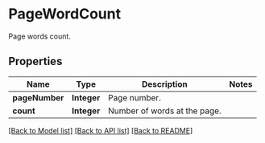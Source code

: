 ﻿
# PageWordCount
Page words count.

## Properties
Name | Type | Description | Notes
------------ | ------------- | ------------- | -------------
**pageNumber** | **Integer** | Page number. | 
**count** | **Integer** | Number of words at the page. | 


[[Back to Model list]](../README.md#documentation-for-models) [[Back to API list]](../README.md#documentation-for-api-endpoints) [[Back to README]](../README.md)


